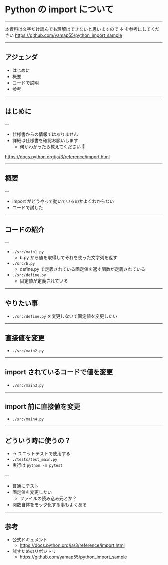 <style type="text/css">
  .reveal h1,
  .reveal h2,
  .reveal h3,
  .reveal h4,
  .reveal h5,
  .reveal h6 {
    text-transform: none;
  }
</style>

# Python の import について

---

本資料は文字だけ読んでも理解はできないと思いますので ↓ を参考にしてください
https://github.com/yamap55/python_import_sample

---

## アジェンダ

- はじめに
- 概要
- コードで説明
- 参考

---

## はじめに

--

- 仕様書からの情報ではありません
- 詳細は仕様書を確認お願いします
  - 何かわかったら教えてください 🙇

https://docs.python.org/ja/3/reference/import.html

---

## 概要

--

- import がどうやって動いているのかよくわからない
- コードで試した

---

## コードの紹介

--

- `./src/main1.py`
  - b.py から値を取得してそれを使った文字列を返す
- `./src/b.py`
  - define.py で定義されている固定値を返す関数が定義されている
- `./src/define.py`
  - 固定値が定義されている

---

## やりたい事

- `./src/define.py` を変更しないで固定値を変更したい

---

## 直接値を変更

- `./src/main2.py`

---

## import されているコードで値を変更

- `./src/main3.py`

---

## import 前に直接値を変更

- `./src/main4.py`

---

## どういう時に使うの？

- -> ユニットテストで使用する
- `./tests/test_main.py`
- 実行は `python -m pytest`

--

- 普通にテスト
- 固定値を変更したい
  - ファイルの読み込み元とか？
- 関数自体をモック化する事もよくある

---

## 参考

- 公式ドキュメント
  - https://docs.python.org/ja/3/reference/import.html
- 試すためのリポジトリ
  - https://github.com/yamap55/python_import_sample
